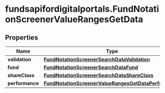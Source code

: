 # fundsapifordigitalportals.FundNotationScreenerValueRangesGetData

## Properties

Name | Type | Description | Notes
------------ | ------------- | ------------- | -------------
**validation** | [**FundNotationScreenerSearchDataValidation**](FundNotationScreenerSearchDataValidation.md) |  | [optional] 
**fund** | [**FundNotationScreenerSearchDataFund**](FundNotationScreenerSearchDataFund.md) |  | [optional] 
**shareClass** | [**FundNotationScreenerSearchDataShareClass**](FundNotationScreenerSearchDataShareClass.md) |  | [optional] 
**performance** | [**FundNotationScreenerValueRangesGetDataPerformance**](FundNotationScreenerValueRangesGetDataPerformance.md) |  | [optional] 


